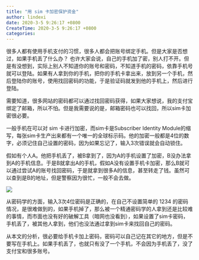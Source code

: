 ```yaml
---
title: "用 sim 卡加密保护资金"
author: lindexi
date: 2020-3-5 9:26:17 +0800
CreateTime: 2020-3-5 9:26:17 +0800
categories: 
---
```


很多人都有使用手机支付的习惯，很多人都会把账号绑定手机。但是大家是否想过，如果手机丢了什么办？
也许大家会说，自己的手机加了密，别人打不开。但是有没想到，实际上别人不知道你的账号和密码，不知道手机的密码，依靠手机号就可以登陆。如果有人拿到你的手机，把你的手机卡拿出来，放到另一个手机，然后登陆你的账号，使用找回密码的功能，于是验证码就发到他的手机上，然后进行登陆。

<!--more-->


<!-- csdn -->

需要知道，很多网站的密码都可以通过找回密码获得，如果大家想说，我的支付宝绑定了邮箱，所以不怕。但是我需要说的是，邮箱密码也可以找回，所以sim卡加密很必要。

一般手机在可以对 sim 卡进行加密，而sim卡是Subscriber Identity Module的缩写，每张sim卡生产出来都有一个唯一的全球标示码。他的加密一般都是4位的数字，必须记住自己设置的密码，因为如果忘记了，输入3次错误就会自动锁住。

假如有个人A。他把手机丢了，被B拿到了，因为A的手机设置了加密，B没办法拿到A的手机信息。于是B就拿出A的手机，假如A没有设置手机卡加密，那么B就可以通过尝试A的账号找回密码，于是就拿到很多A的信息，甚至转走了钱。虽然可以查到是B的地址，但是警察因为很忙，一般不会去做。

![](http://image.acmx.xyz/34fdad35-5dfe-a75b-2b4b-8c5e313038e2%2F2017729214719.jpg)

从密码学的方面，输入3次4位密码是正确的，在自己不设置简单的 1234 的密码情况，是很难做到的，如果手机掉了，那么被一个精通密码学的人拿到还是比较难的事情，而市面也没有好的破解工具（暗网也没看到），如果设置了sim卡密码，手机丢了，被其他人拿到，他们也没法通过拿到sim卡来找回自己的密码。

从本文的分析，很必要给手机卡加上密码，密码可以自己记在其它的地方，但是不要写在手机上。如果手机丢了，也就只有没了一个手机，不会因为手机丢了，没了支付宝和很多账号。
